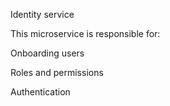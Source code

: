 Identity service

This microservice is responsible for:

Onboarding users

Roles and permissions

Authentication
